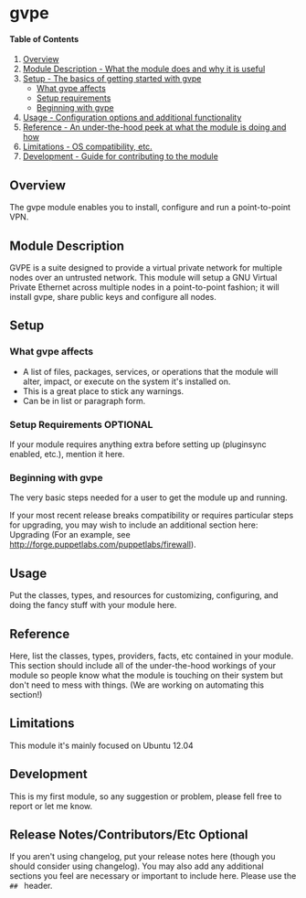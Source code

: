# gvpe

#### Table of Contents

1. [Overview](#overview)
2. [Module Description - What the module does and why it is useful](#module-description)
3. [Setup - The basics of getting started with gvpe](#setup)
    * [What gvpe affects](#what-gvpe-affects)
    * [Setup requirements](#setup-requirements)
    * [Beginning with gvpe](#beginning-with-gvpe)
4. [Usage - Configuration options and additional functionality](#usage)
5. [Reference - An under-the-hood peek at what the module is doing and how](#reference)
5. [Limitations - OS compatibility, etc.](#limitations)
6. [Development - Guide for contributing to the module](#development)

## Overview

The gvpe module enables you to install, configure and run a point-to-point VPN.

## Module Description

GVPE is a suite designed to provide a virtual private network for multiple nodes
over an untrusted network. This module will setup a GNU Virtual Private Ethernet
across multiple nodes in a point-to-point fashion; it will install gvpe, share
public keys and configure all nodes.

## Setup

### What gvpe affects

* A list of files, packages, services, or operations that the module will alter,
  impact, or execute on the system it's installed on.
* This is a great place to stick any warnings.
* Can be in list or paragraph form.

### Setup Requirements **OPTIONAL**

If your module requires anything extra before setting up (pluginsync enabled,
etc.), mention it here.

### Beginning with gvpe

The very basic steps needed for a user to get the module up and running.

If your most recent release breaks compatibility or requires particular steps
for upgrading, you may wish to include an additional section here: Upgrading
(For an example, see http://forge.puppetlabs.com/puppetlabs/firewall).

## Usage

Put the classes, types, and resources for customizing, configuring, and doing
the fancy stuff with your module here.

## Reference

Here, list the classes, types, providers, facts, etc contained in your module.
This section should include all of the under-the-hood workings of your module so
people know what the module is touching on their system but don't need to mess
with things. (We are working on automating this section!)

## Limitations

This module it's mainly focused on Ubuntu 12.04

## Development

This is my first module, so any suggestion or problem, please fell free to
report or let me know.

## Release Notes/Contributors/Etc **Optional**

If you aren't using changelog, put your release notes here (though you should
consider using changelog). You may also add any additional sections you feel are
necessary or important to include here. Please use the `## ` header.
